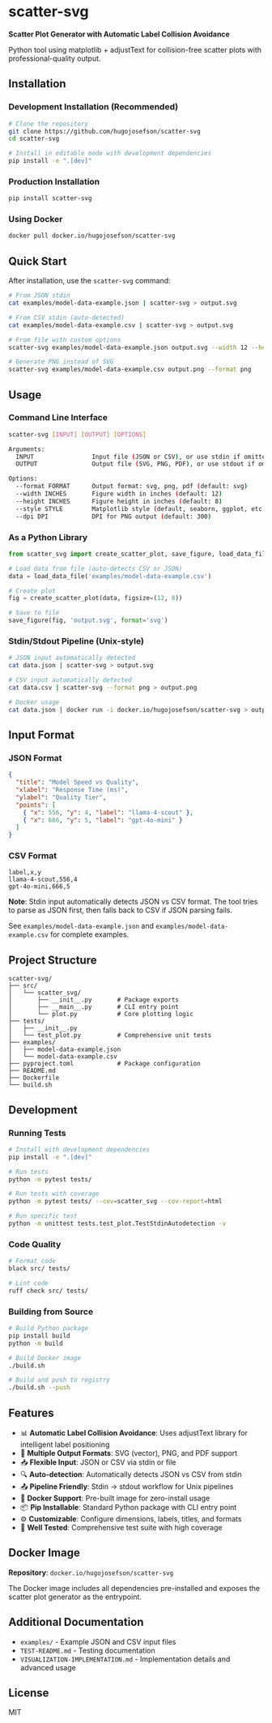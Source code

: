 # scatter-svg

**Scatter Plot Generator with Automatic Label Collision Avoidance**

Python tool using matplotlib + adjustText for collision-free scatter plots with
professional-quality output.

## Installation

### Development Installation (Recommended)

```bash
# Clone the repository
git clone https://github.com/hugojosefson/scatter-svg
cd scatter-svg

# Install in editable mode with development dependencies
pip install -e ".[dev]"
```

### Production Installation

```bash
pip install scatter-svg
```

### Using Docker

```bash
docker pull docker.io/hugojosefson/scatter-svg
```

## Quick Start

After installation, use the `scatter-svg` command:

```bash
# From JSON stdin
cat examples/model-data-example.json | scatter-svg > output.svg

# From CSV stdin (auto-detected)
cat examples/model-data-example.csv | scatter-svg > output.svg

# From file with custom options
scatter-svg examples/model-data-example.json output.svg --width 12 --height 8

# Generate PNG instead of SVG
scatter-svg examples/model-data-example.csv output.png --format png
```

## Usage

### Command Line Interface

```bash
scatter-svg [INPUT] [OUTPUT] [OPTIONS]

Arguments:
  INPUT                Input file (JSON or CSV), or use stdin if omitted
  OUTPUT               Output file (SVG, PNG, PDF), or use stdout if omitted

Options:
  --format FORMAT      Output format: svg, png, pdf (default: svg)
  --width INCHES       Figure width in inches (default: 12)
  --height INCHES      Figure height in inches (default: 8)
  --style STYLE        Matplotlib style (default, seaborn, ggplot, etc.)
  --dpi DPI            DPI for PNG output (default: 300)
```

### As a Python Library

```python
from scatter_svg import create_scatter_plot, save_figure, load_data_file

# Load data from file (auto-detects CSV or JSON)
data = load_data_file('examples/model-data-example.csv')

# Create plot
fig = create_scatter_plot(data, figsize=(12, 8))

# Save to file
save_figure(fig, 'output.svg', format='svg')
```

### Stdin/Stdout Pipeline (Unix-style)

```bash
# JSON input automatically detected
cat data.json | scatter-svg > output.svg

# CSV input automatically detected
cat data.csv | scatter-svg --format png > output.png

# Docker usage
cat data.json | docker run -i docker.io/hugojosefson/scatter-svg > output.svg
```

## Input Format

### JSON Format

```json
{
  "title": "Model Speed vs Quality",
  "xlabel": "Response Time (ms)",
  "ylabel": "Quality Tier",
  "points": [
    { "x": 556, "y": 4, "label": "llama-4-scout" },
    { "x": 666, "y": 5, "label": "gpt-4o-mini" }
  ]
}
```

### CSV Format

```csv
label,x,y
llama-4-scout,556,4
gpt-4o-mini,666,5
```

**Note**: Stdin input automatically detects JSON vs CSV format. The tool tries
to parse as JSON first, then falls back to CSV if JSON parsing fails.

See `examples/model-data-example.json` and `examples/model-data-example.csv` for
complete examples.

## Project Structure

```
scatter-svg/
├── src/
│   └── scatter_svg/
│       ├── __init__.py       # Package exports
│       ├── __main__.py       # CLI entry point
│       └── plot.py           # Core plotting logic
├── tests/
│   ├── __init__.py
│   └── test_plot.py          # Comprehensive unit tests
├── examples/
│   ├── model-data-example.json
│   └── model-data-example.csv
├── pyproject.toml            # Package configuration
├── README.md
├── Dockerfile
└── build.sh
```

## Development

### Running Tests

```bash
# Install with development dependencies
pip install -e ".[dev]"

# Run tests
python -m pytest tests/

# Run tests with coverage
python -m pytest tests/ --cov=scatter_svg --cov-report=html

# Run specific test
python -m unittest tests.test_plot.TestStdinAutodetection -v
```

### Code Quality

```bash
# Format code
black src/ tests/

# Lint code
ruff check src/ tests/
```

### Building from Source

```bash
# Build Python package
pip install build
python -m build

# Build Docker image
./build.sh

# Build and push to registry
./build.sh --push
```

## Features

- 📊 **Automatic Label Collision Avoidance**: Uses adjustText library for
  intelligent label positioning
- 🎨 **Multiple Output Formats**: SVG (vector), PNG, and PDF support
- 📥 **Flexible Input**: JSON or CSV via stdin or file
- 🔍 **Auto-detection**: Automatically detects JSON vs CSV from stdin
- 📤 **Pipeline Friendly**: Stdin → stdout workflow for Unix pipelines
- 🐳 **Docker Support**: Pre-built image for zero-install usage
- 📦 **Pip Installable**: Standard Python package with CLI entry point
- ⚙️ **Customizable**: Configure dimensions, labels, titles, and formats
- 🧪 **Well Tested**: Comprehensive test suite with high coverage

## Docker Image

**Repository**: `docker.io/hugojosefson/scatter-svg`

The Docker image includes all dependencies pre-installed and exposes the scatter
plot generator as the entrypoint.

## Additional Documentation

- `examples/` - Example JSON and CSV input files
- `TEST-README.md` - Testing documentation
- `VISUALIZATION-IMPLEMENTATION.md` - Implementation details and advanced usage

## License

MIT

